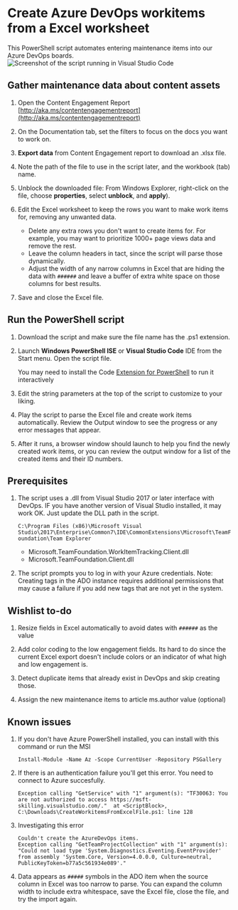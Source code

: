 # Create Azure DevOps workitems from a Excel worksheet

This PowerShell script  automates entering maintenance items into our Azure DevOps boards.
![Screenshot of the script running in Visual Studio Code](https://user-images.githubusercontent.com/5067358/195956233-feac7ab6-0a9f-437c-8473-8fa2752c5df1.png)


## Gather maintenance data about content assets

1. Open the Content Engagement Report [http://aka.ms/contentengagementreport](http://aka.ms/contentengagementreport)

2. On the Documentation tab, set the filters to focus on the docs you want to work on.

3. **Export data** from Content Engagement report to download an .xlsx file.

4. Note the path of the file to use in the script later, and the workbook (tab) name.

5. Unblock the downloaded file: From Windows Explorer, right-click on the file, choose **properties**, select **unblock**, and **apply**).

6. Edit the Excel worksheet to keep the rows you want to make work items for, removing any unwanted data.

   - Delete any extra rows you don't want to create items for. For example, you may want to prioritize 1000+ page views data and remove the rest.
   - Leave the column headers in tact, since the script will parse those dynamically.
   - Adjust the width of any narrow columns in Excel that are hiding the data with `######` and leave a buffer of extra white space on those columns for best results.

7. Save and close the Excel file.

## Run the PowerShell script

1. Download the script and make sure the file name has the .ps1 extension.

2. Launch **Windows PowerShell ISE** or **Visual Studio Code** IDE from the Start menu. Open the script file.

   You may need to install the Code [Extension for PowerShell](https://marketplace.visualstudio.com/items?itemName=ms-vscode.PowerShell) to run it interactively

3. Edit the string parameters at the top of the script to customize to your liking.

4. Play the script to parse the Excel file and create work items automatically. Review the Output window to see the progress or any error messages that appear.

5. After it runs, a browser window should launch to help you find the newly created work items, or you can review the output window for a list of the created items and their ID numbers.

## Prerequisites

1. The script uses a .dll from Visual Studio 2017 or later interface with DevOps. IF you have another version of Visual Studio installed, it may work OK. Just update the DLL path in the script.

   `C:\Program Files (x86)\Microsoft Visual Studio\2017\Enterprise\Common7\IDE\CommonExtensions\Microsoft\TeamFoundation\Team Explorer`
   - Microsoft.TeamFoundation.WorkItemTracking.Client.dll
   - Microsoft.TeamFoundation.Client.dll

2. The script prompts you to log in with your Azure credentials.
Note:  Creating tags in the ADO instance requires additional permissions that may cause a failure if you add new tags that are not yet in the system. 

## Wishlist to-do

1. Resize fields in Excel automatically to avoid dates with `######` as the value

2. Add color coding to the low engagement fields. Its hard to do since the current Excel export doesn't include colors or an indicator of what high and low engagement is.

3. Detect duplicate items that already exist in DevOps and skip creating those.

4. Assign the new maintenance items to article ms.author value (optional)

## Known issues

1. If you don't have Azure PowerShell installed, you can install with this command or run the MSI

   `Install-Module -Name Az -Scope CurrentUser -Repository PSGallery`

2. If there is an authentication failure you'll get this error. You need to connect to Azure succesfully.

   ```output
   Exception calling "GetService" with "1" argument(s): "TF30063: You are not authorized to access https://msft-skilling.visualstudio.com/."  at <ScriptBlock>, C:\Downloads\CreateWorkitemsFromExcelFile.ps1: line 128
   ```

3. Investigating this error

   ```output
   Couldn't create the AzureDevOps items.
   Exception calling "GetTeamProjectCollection" with "1" argument(s): "Could not load type 'System.Diagnostics.Eventing.EventProvider' from assembly 'System.Core, Version=4.0.0.0, Culture=neutral, PublicKeyToken=b77a5c561934e089'."
   ```

4. Data appears as `#####` symbols in the ADO item when the source column in Excel was too narrow to parse. You can expand the column width to include extra whitespace, save the Excel file, close the file, and try the import again.
